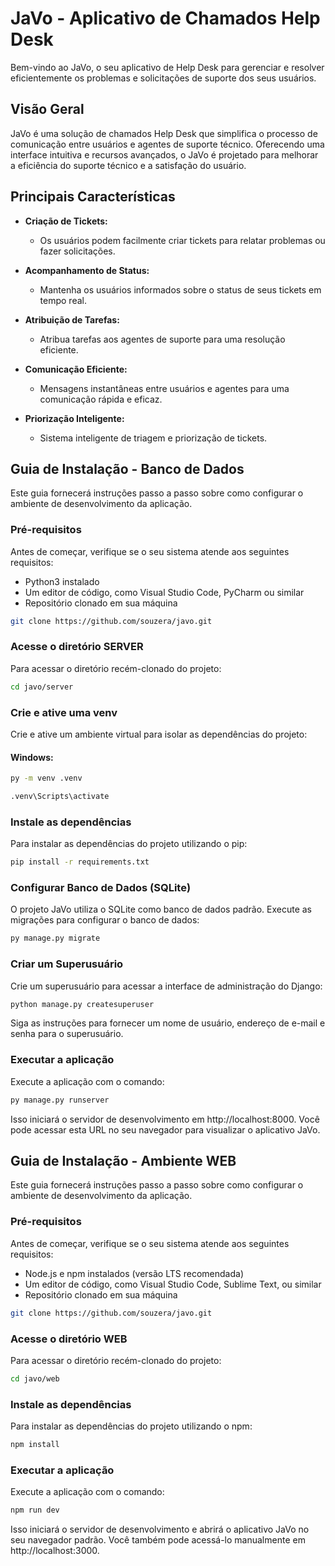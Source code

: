 # JaVo - Aplicativo de Chamados Help Desk

Bem-vindo ao JaVo, o seu aplicativo de Help Desk para gerenciar e resolver eficientemente os problemas e solicitações de suporte dos seus usuários.

## Visão Geral

JaVo é uma solução de chamados Help Desk que simplifica o processo de comunicação entre usuários e agentes de suporte técnico. Oferecendo uma interface intuitiva e recursos avançados, o JaVo é projetado para melhorar a eficiência do suporte técnico e a satisfação do usuário.

## Principais Características

- **Criação de Tickets:**
  - Os usuários podem facilmente criar tickets para relatar problemas ou fazer solicitações.

- **Acompanhamento de Status:**
  - Mantenha os usuários informados sobre o status de seus tickets em tempo real.

- **Atribuição de Tarefas:**
  - Atribua tarefas aos agentes de suporte para uma resolução eficiente.

- **Comunicação Eficiente:**
  - Mensagens instantâneas entre usuários e agentes para uma comunicação rápida e eficaz.

- **Priorização Inteligente:**
  - Sistema inteligente de triagem e priorização de tickets.

## Guia de Instalação - Banco de Dados

Este guia fornecerá instruções passo a passo sobre como configurar o ambiente de desenvolvimento da aplicação.

### Pré-requisitos
Antes de começar, verifique se o seu sistema atende aos seguintes requisitos:

- Python3 instalado
- Um editor de código, como Visual Studio Code, PyCharm ou similar
- Repositório clonado em sua máquina

```bash
git clone https://github.com/souzera/javo.git
```

### Acesse o diretório SERVER
Para acessar o diretório recém-clonado do projeto:
```bash
cd javo/server
```

### Crie e ative uma venv 
Crie e ative um ambiente virtual para isolar as dependências do projeto:

#### Windows:
```bash
py -m venv .venv
```
```bash
.venv\Scripts\activate
```

### Instale as dependências
Para instalar as dependências do projeto utilizando o pip:

```bash
pip install -r requirements.txt
```

### Configurar Banco de Dados (SQLite)
O projeto JaVo utiliza o SQLite como banco de dados padrão. Execute as migrações para configurar o banco de dados:
```bash
py manage.py migrate
```

### Criar um Superusuário
Crie um superusuário para acessar a interface de administração do Django:

```bash
python manage.py createsuperuser
```

Siga as instruções para fornecer um nome de usuário, endereço de e-mail e senha para o superusuário.

### Executar a aplicação
Execute a aplicação com o comando:
```bash
py manage.py runserver
```

Isso iniciará o servidor de desenvolvimento em http://localhost:8000. Você pode acessar esta URL no seu navegador para visualizar o aplicativo JaVo.


## Guia de Instalação - Ambiente WEB

Este guia fornecerá instruções passo a passo sobre como configurar o ambiente de desenvolvimento da aplicação.

### Pré-requisitos
Antes de começar, verifique se o seu sistema atende aos seguintes requisitos:

- Node.js e npm instalados (versão LTS recomendada)
- Um editor de código, como Visual Studio Code, Sublime Text, ou similar
- Repositório clonado em sua máquina

```bash
git clone https://github.com/souzera/javo.git
```

### Acesse o diretório WEB
Para acessar o diretório recém-clonado do projeto:
```bash
cd javo/web
```

### Instale as dependências
Para instalar as dependências do projeto utilizando o npm:

```bash
npm install
```

### Executar a aplicação
Execute a aplicação com o comando:
```bash
npm run dev
```

Isso iniciará o servidor de desenvolvimento e abrirá o aplicativo JaVo no seu navegador padrão. Você também pode acessá-lo manualmente em http://localhost:3000.


